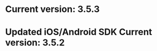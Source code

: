 Current version: 3.5.3
=========================
Updated iOS/Android SDK
Current version: 3.5.2
=========================
